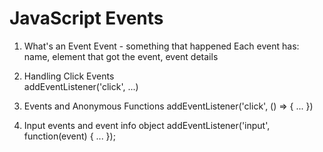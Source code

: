 # JavaScript Events

1. What's an Event
    Event - something that happened
    Each event has: name, element that got the event, event details

2. Handling Click Events    
    addEventListener('click', ...)

3. Events and Anonymous Functions
    addEventListener('click', () => { ... })

4. Input events and event info object
    addEventListener('input', function(event) { ... });

